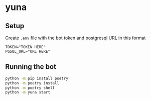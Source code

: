 # yuna

## Setup

Create `.env` file with the bot token and postgresql URL in this format
```
TOKEN="TOKEN HERE"
PGSQL_URL="URL HERE"
```

## Running the bot

```sh
python -m pip install poetry
python -m poetry install
python -m poetry shell
python -m yuna start
```